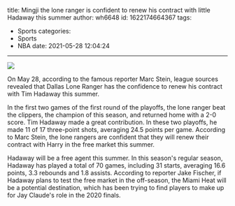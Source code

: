 title: Mingji  the lone ranger is confident to renew his contract with little Hadaway this summer
author: wh6648
id: 1622174664367
tags: 
- Sports
categories: 
- Sports
- NBA
date: 2021-05-28 12:04:24
---
![](https://p2.itc.cn/q_70/images01/20210528/35c987a1ea3245328195334dd23df548.jpeg)


On May 28, according to the famous reporter Marc Stein, league sources revealed that Dallas Lone Ranger has the confidence to renew his contract with Tim Hadaway this summer.

In the first two games of the first round of the playoffs, the lone ranger beat the clippers, the champion of this season, and returned home with a 2-0 score. Tim Hadaway made a great contribution. In these two playoffs, he made 11 of 17 three-point shots, averaging 24.5 points per game. According to Marc Stein, the lone rangers are confident that they will renew their contract with Harry in the free market this summer.

Hadaway will be a free agent this summer. In this season's regular season, Hadaway has played a total of 70 games, including 31 starts, averaging 16.6 points, 3.3 rebounds and 1.8 assists. According to reporter Jake Fischer, if Hadaway plans to test the free market in the off-season, the Miami Heat will be a potential destination, which has been trying to find players to make up for Jay Claude's role in the 2020 finals.

